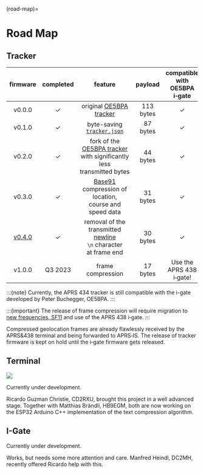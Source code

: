 (road-map)=
# Road Map

## Tracker

|firmware|completed|feature|payload|compatible with OE5BPA i‑gate|
|:------:|:-------:|:-----:|:-----:|:---------------------------:|
|v0.0.0|✓|original [OE5BPA tracker](https://github.com/lora-aprs/LoRa_APRS_Tracker)|113 bytes|✓|
|v0.1.0|✓|byte-saving [`tracker.json`](https://github.com/aprs434/lora.tracker/blob/master/data/tracker.json)|87 bytes|✓|
|v0.2.0|✓|fork of the [OE5BPA tracker](https://github.com/lora-aprs/LoRa_APRS_Tracker)<br/>with significantly less transmitted&nbsp;bytes|44 bytes|✓|
|v0.3.0|✓|[Base91](https://en.wikipedia.org/wiki/List_of_numeral_systems#Standard_positional_numeral_systems) compression of  location, course&nbsp;and speed&nbsp;data|31 bytes|✓|
|[v0.4.0](https://github.com/aprs434/lora.tracker)|✓|removal of the transmitted [newline](https://en.wikipedia.org/wiki/Newline) `\n`&nbsp;character at&nbsp;frame&nbsp;end|30 bytes|✓|
|v1.0.0|Q3 2023|frame compression|17 bytes|Use the APRS&nbsp;438 i‑gate!|

:::{note}
Currently, the APRS&nbsp;434 tracker is still compatible with the i-gate developed by Peter Buchegger, OE5BPA.
:::

:::{important}
The release of frame compression will require migration to [new frequencies, SF11](#link-parameters) and use of the APRS&nbsp;438 i‑gate.
:::

Compressed geolocation frames are already flawlessly received by the APRS&438 terminal and being forwarded to APRS‑IS.
The release of tracker firmware is kept on hold until the i‑gate firmware gets released.


## Terminal
![](/images/tui.read_msg.jpg)

Currently under development.

Ricardo Guzman Christie, CD2RXU, brought this project in a well advanced stage.
Together with Matthias Brändli, HB9EGM, both are now working on the ESP32 Arduino C++ implementation of the text compression algorithm.


## I-Gate
Currently under development.

Works, but needs some more attention and care. Manfred Heindl, DC2MH, recently offered Ricardo help with this.
